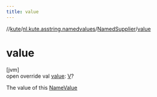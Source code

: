```yaml
---
title: value
---
```

//[kute](../../../index.html)/[nl.kute.asstring.namedvalues](../index.html)/[NamedSupplier](index.html)/[value](value.html)



# value



[jvm]\
open override val [value](value.html): [V](index.html)?



The value of this [NameValue](../-name-value/index.html)




